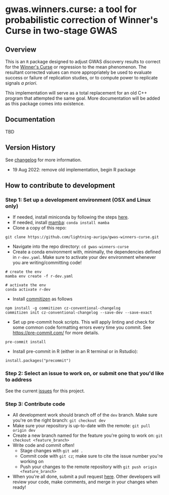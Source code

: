 # gwas.winners.curse: a tool for probabilistic correction of Winner's Curse in two-stage GWAS

## Overview

This is an `R` package designed to adjust GWAS discovery results to correct
for the [Winner's Curse](https://en.wikipedia.org/wiki/Winner%27s_curse) or
regression to the mean phenomenon. The resultant corrected values can more
appropriately be used to evaluate success or failure of replication studies,
or to compute power to replicate signals _a priori_.

This implementation will serve as a total replacement for an old C++ program
that attempted the same goal. More documentation will be added as this package
comes into existence.

## Documentation

TBD

## Version History
See [changelog](CHANGELOG.md) for more information.
 * 19 Aug 2022: remove old implementation, begin R package

## How to contribute to development

### Step 1: Set up a development environment (OSX and Linux only)

- If needed, install miniconda by following the steps [here](https://docs.conda.io/en/latest/miniconda.html).
- If needed, install [mamba](https://github.com/mamba-org/mamba): `conda install mamba`
- Clone a copy of this repo: 

```
git clone https://github.com/lightning-auriga/gwas-winners-curse.git
```

- Navigate into the repo directory: `cd gwas-winners-curse`
- Create a conda environment with, minimally, the dependencies defined in `r-dev.yaml`.  Make sure to activate your dev environment whenever you are writing/committing code!

```
# create the env
mamba env create -f r-dev.yaml

# activate the env
conda activate r-dev
```

- Install [commitizen](https://github.com/commitizen/cz-cli) as follows

```
npm install -g commitizen cz-conventional-changelog
commitizen init cz-conventional-changelog --save-dev --save-exact
```

- Set up pre-commit hook scripts.  This will apply linting and check for some common code formatting errors every time you commit.  See https://pre-commit.com/ for more details.  

```
pre-commit install
```

- Install pre-commit in R (either in an R terminal or in Rstudio):

```{r}
install.packages("precommit")
```

### Step 2: Select an issue to work on, or submit one that you'd like to address

See the current [issues](https://github.com/lightning-auriga/gwas-winners-curse/issues) for this project.

### Step 3: Contribute code

- All development work should branch off of the `dev` branch.  Make sure you're on the right branch: `git checkout dev`
- Make sure your repository is up-to-date with the remote: `git pull origin dev`
- Create a new branch named for the feature you're going to work on: `git checkout <feature_branch>`
- Write code and commit often!
    - Stage changes with `git add .`
    - Commit code with `git cz`; make sure to cite the issue number you're working on
    - Push your changes to the remote repository with `git push origin <feature_branch>`
- When you're all done, submit a pull request [here](https://github.com/lightning-auriga/gwas-winners-curse/pulls).  Other developers will review your code, make comments, and merge in your changes when ready!
